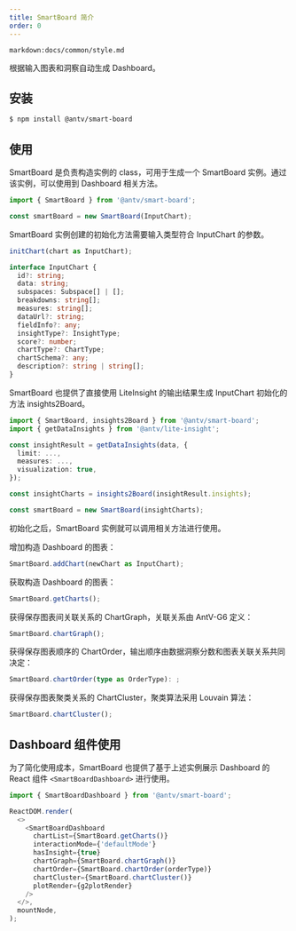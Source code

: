 ```yaml
---
title: SmartBoard 简介
order: 0
---
```


`markdown:docs/common/style.md`

<div class="doc-md">

根据输入图表和洞察自动生成 Dashboard。

## 安装

```bash
$ npm install @antv/smart-board
```

## 使用

SmartBoard 是负责构造实例的 class，可用于生成一个 SmartBoard 实例。通过该实例，可以使用到 Dashboard 相关方法。

```ts
import { SmartBoard } from '@antv/smart-board';

const smartBoard = new SmartBoard(InputChart);
```

SmartBoard 实例创建的初始化方法需要输入类型符合 InputChart 的参数。

```ts
initChart(chart as InputChart);

interface InputChart {
  id?: string;
  data: string;
  subspaces: Subspace[] | [];
  breakdowns: string[];
  measures: string[];
  dataUrl?: string;
  fieldInfo?: any;
  insightType?: InsightType;
  score?: number;
  chartType?: ChartType;
  chartSchema?: any;
  description?: string | string[];
}
```

SmartBoard 也提供了直接使用 LiteInsight 的输出结果生成 InputChart 初始化的方法 insights2Board。

```ts
import { SmartBoard, insights2Board } from '@antv/smart-board';
import { getDataInsights } from '@antv/lite-insight';

const insightResult = getDataInsights(data, {
  limit: ...,
  measures: ...,
  visualization: true,
});

const insightCharts = insights2Board(insightResult.insights);

const smartBoard = new SmartBoard(insightCharts);
```

初始化之后，SmartBoard 实例就可以调用相关方法进行使用。

增加构造 Dashboard 的图表：
```ts
SmartBoard.addChart(newChart as InputChart);
```

获取构造 Dashboard 的图表：
```ts
SmartBoard.getCharts();
```

获得保存图表间关联关系的 ChartGraph，关联关系由 AntV-G6 定义：
```ts
SmartBoard.chartGraph();
```

获得保存图表顺序的 ChartOrder，输出顺序由数据洞察分数和图表关联关系共同决定：
```ts
SmartBoard.chartOrder(type as OrderType): ;
```

获得保存图表聚类关系的 ChartCluster，聚类算法采用 Louvain 算法：
```ts
SmartBoard.chartCluster();
```

## Dashboard 组件使用

为了简化使用成本，SmartBoard 也提供了基于上述实例展示 Dashboard 的 React 组件 `<SmartBoardDashboard>` 进行使用。

```ts
import { SmartBoardDashboard } from '@antv/smart-board';

ReactDOM.render(
  <>
    <SmartBoardDashboard
      chartList={SmartBoard.getCharts()}
      interactionMode={'defaultMode'}
      hasInsight={true}
      chartGraph={SmartBoard.chartGraph()}
      chartOrder={SmartBoard.chartOrder(orderType)}
      chartCluster={SmartBoard.chartCluster()}
      plotRender={g2plotRender}
    />
  </>,
  mountNode,
);
```

</div>
